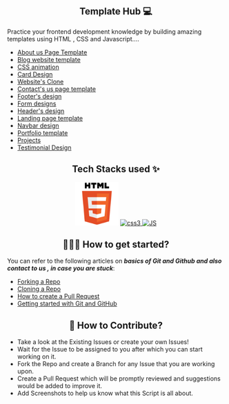 <h2 align= center> Template Hub 💻</h2>
Practice your frontend development knowledge by building amazing templates using HTML , CSS and Javascript....


- [About us Page Template](https://github.com/Rishikavishnoi/TemplateHub/tree/main/About-page)
- [Blog website template](https://github.com/Rishikavishnoi/TemplateHub/tree/main/Blog-Site)
- [CSS animation](https://github.com/Rishikavishnoi/TemplateHub/tree/main/CSS-Animation)
- [Card Design](https://github.com/Rishikavishnoi/TemplateHub/tree/main/Cards)
- [Website's Clone ](https://github.com/Rishikavishnoi/TemplateHub/tree/main/Clone)
- [Contact's us page template](https://github.com/Rishikavishnoi/TemplateHub/tree/main/Contact%20page)
- [Footer's design](https://github.com/Rishikavishnoi/TemplateHub/tree/main/Footer)
- [Form designs](https://github.com/Rishikavishnoi/TemplateHub/tree/main/Forms)
- [Header's design](https://github.com/Rishikavishnoi/TemplateHub/tree/main/Header)
- [Landing page template](https://github.com/Rishikavishnoi/TemplateHub/tree/main/Landing-Page)
- [Navbar design](https://github.com/Rishikavishnoi/TemplateHub/tree/main/Navbar)
- [Portfolio template](https://github.com/Rishikavishnoi/TemplateHub/tree/main/Portfolio)
- [Projects](https://github.com/Rishikavishnoi/TemplateHub/tree/main/Project)
- [Testimonial Design](https://github.com/Rishikavishnoi/TemplateHub/tree/main/Testimonial)


<h2 align= center> Tech Stacks used ✨ </h2>

<p align="center">
   <a href="https://www.W3schools.com/html/" target="_blank" rel="noreferrer"><img src="https://raw.githubusercontent.com/devicons/devicon/master/icons/html5/html5-original-wordmark.svg" alt="html5" width="100" height="100"/></a>
  <a href="https://www.w3schools.com/css/" target="_blank" rel="noreferrer"> <img src="https://upload.wikimedia.org/wikipedia/commons/thumb/d/d5/CSS3_logo_and_wordmark.svg/1200px-CSS3_logo_and_wordmark.svg.png" alt="css3" width="100" height="100"/> </a> <a href="https://dart.dev" target="_blank" rel="noreferrer"></a>
  <a href="https://developer.mozilla.org/en-US/docs/Web/JavaScript" target="_blank" rel="noreferrer"> <img src="https://cdn.cdnlogo.com/logos/j/69/javascript.svg" alt="JS" width="80" height="80"/></a>
</p>

<h2 align=center> 👨🏻‍💻 How to get started? </h2> 

You can refer to the following articles on **_basics of Git and Github and also contact to us , in case you are stuck_**:

- [Forking a Repo](https://help.github.com/en/github/getting-started-with-github/fork-a-repo)
- [Cloning a Repo](https://help.github.com/en/desktop/contributing-to-projects/creating-a-pull-request)
- [How to create a Pull Request](https://opensource.com/article/19/7/create-pull-request-github)
- [Getting started with Git and GitHub](https://towardsdatascience.com/getting-started-with-git-and-github-6fcd0f2d4ac6)


<h2 align=center> 📝 How to Contribute? </h2>  

- Take a look at the Existing Issues or create your own Issues!
- Wait for the Issue to be assigned to you after which you can start working on it.
- Fork the Repo and create a Branch for any Issue that you are working upon.
- Create a Pull Request which will be promptly reviewed and suggestions would be added to improve it.
- Add Screenshots to help us know what this Script is all about.

